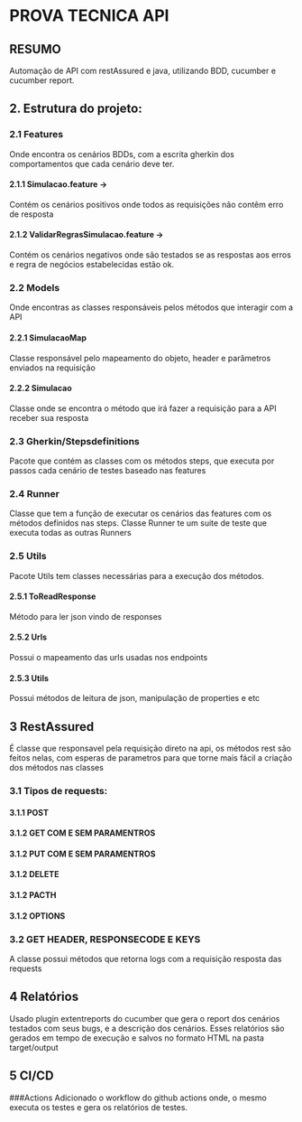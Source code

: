 # PROVA TECNICA API 

## RESUMO
Automação de API com restAssured e java, utilizando BDD, cucumber e cucumber report.
## 2. Estrutura do projeto:
### 2.1 Features
Onde encontra os cenários BDDs, com a escrita gherkin dos comportamentos que cada cenário deve ter.
#### 2.1.1 Simulacao.feature ->
Contém os cenários positivos onde todos as requisições não contêm erro de resposta
#### 2.1.2 ValidarRegrasSimulacao.feature ->
Contém os cenários negativos onde são testados se as respostas aos erros e regra de negócios estabelecidas estão ok.
### 2.2 Models
Onde encontras as classes responsáveis pelos métodos que interagir com a API
#### 2.2.1 SimulacaoMap
Classe responsável pelo mapeamento do objeto, header e parâmetros enviados na requisição
#### 2.2.2 Simulacao
Classe onde se encontra o método que irá fazer a requisição para a API receber sua resposta
### 2.3 Gherkin/Stepsdefinitions
Pacote que contém as classes com os métodos steps, que executa por passos cada cenário de testes baseado nas features
### 2.4 Runner
Classe que tem a função de executar os cenários das features com os métodos definidos nas steps. Classe Runner te um suite de teste que executa todas as outras Runners
### 2.5 Utils
Pacote Utils tem classes necessárias para a execução dos métodos.
#### 2.5.1 ToReadResponse
Método para ler json vindo de responses
#### 2.5.2 Urls
Possui o mapeamento das urls usadas nos endpoints
#### 2.5.3 Utils
Possui métodos de leitura de json, manipulação de properties e etc

## 3 RestAssured
É classe que responsavel pela requisição direto na api, os métodos rest são feitos nelas, com esperas de parametros para que torne mais fácil a criação dos métodos nas classes
### 3.1 Tipos de requests:
#### 3.1.1 POST
#### 3.1.2 GET COM E SEM PARAMENTROS
#### 3.1.2 PUT COM E SEM PARAMENTROS
#### 3.1.2 DELETE
#### 3.1.2 PACTH
#### 3.1.2 OPTIONS
### 3.2 GET HEADER, RESPONSECODE E KEYS
A classe possui métodos que retorna logs com a requisição resposta das requests
## 4  Relatórios
Usado plugin extentreports do cucumber que gera o report dos cenários testados com seus bugs, e a descrição dos cenários.
Esses relatórios são gerados em tempo de execução e salvos no formato HTML na pasta target/output

## 5 CI/CD
###Actions
Adicionado o workflow do github actions onde, o mesmo executa os testes e gera os relatórios de testes.



